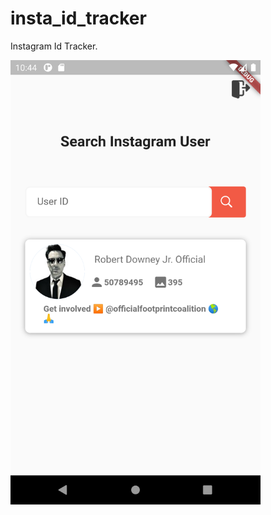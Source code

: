 # insta_id_tracker
Instagram Id Tracker.

<img src="Screenshots/Screenshot_1626239644.png" width="400">

